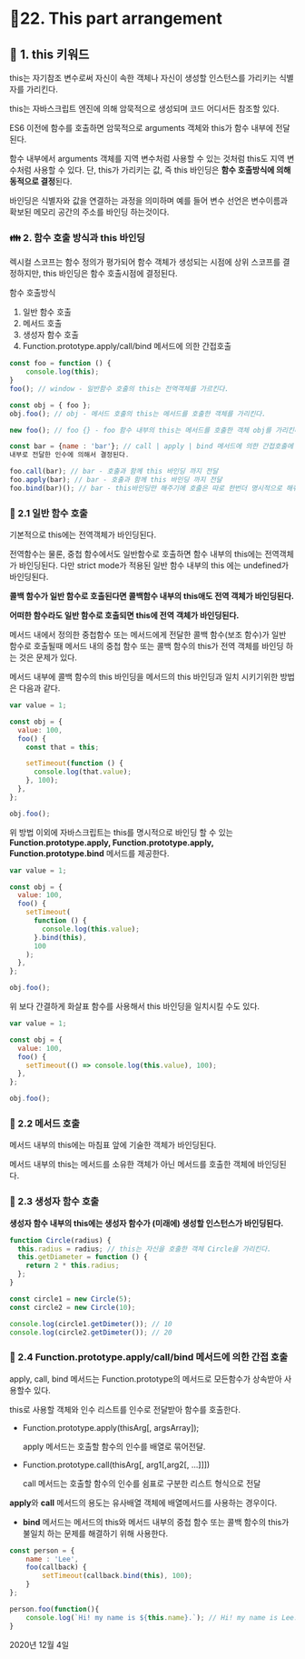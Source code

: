 # 🎈22. This part arrangement

## 🔎 1. this 키워드

this는 자기참조 변수로써 자신이 속한 객체나 자신이 생성할 인스턴스를 가리키는 식별자를 가리킨다.

this는 자바스크립트 엔진에 의해 암묵적으로 생성되며 코드 어디서든 참조할 있다.

ES6 이전에 함수를 호출하면 암묵적으로 arguments 객체와 this가 함수 내부에 전달된다.

함수 내부에서 arguments 객체를 지역 변수처럼 사용할 수 있는 것처럼 this도 지역 변수처럼 사용할 수 있다. 단, this가 가리키는 값, 즉 this 바인딩은 **함수 호출방식에 의해 동적으로 결정**된다.

바인딩은 식별자와 값을 연결하는 과정을 의미하며 예를 들어 변수 선언은 변수이름과 확보된 메모리 공간의 주소를 바인딩 하는것이다.

### 👪 2. 함수 호출 방식과 this 바인딩

렉시컬 스코프는 함수 정의가 평가되어 함수 객체가 생성되는 시점에 상위 스코프를 결정하지만, this 바인딩은 함수 호출시점에 결정된다.

함수 호출방식

1. 일반 함수 호출
2. 메서드 호출
3. 생성자 함수 호출
4. Function.prototype.apply/call/bind 메서드에 의한 간접호출

```javascript
const foo = function () {
	console.log(this);
}
foo(); // window - 일반함수 호출의 this는 전역객체를 가르킨다.

const obj = { foo };
obj.foo(); // obj - 메서드 호출의 this는 메서드를 호출한 객체를 가리킨다.

new foo(); // foo {} - foo 함수 내부의 this는 메서드를 호출한 객체 obj를 가리킨다.

const bar = {name : 'bar'}; // call | apply | bind 메서드에 의한 간접호출에 this는
내부로 전달한 인수에 의해서 결정된다.

foo.call(bar); // bar - 호출과 함께 this 바인딩 까지 전달
foo.apply(bar); // bar - 호출과 함께 this 바인딩 까지 전달
foo.bind(bar)(); // bar - this바인딩만 해주기에 호출은 따로 한번더 명시적으로 해줘야함
```

### 🎨 2.1 일반 함수 호출

기본적으로 this에는 전역객체가 바인딩된다.

전역함수는 물론, 중첩 함수에서도 일반함수로 호출하면 함수 내부의 this에는 전역객체가 바인딩된다. 다만 strict mode가 적용된 일반 함수 내부의 this 에는 undefined가 바인딩된다.

**콜백 함수가 일반 함수로 호출된다면 콜백함수 내부의 this애도 전역 객체가 바인딩된다.**

**어떠한 함수라도 일반 함수로 호출되면 this에 전역 객체가 바인딩된다.**

메서드 내에서 정의한 중첩함수 또는 메서드에게 전달한 콜백 함수(보조 함수)가 일반 함수로 호출될때 메서드 내의 중첩 함수 또는 콜백 함수의 this가 전역 객체를 바인딩 하는 것은 문제가 있다.

메서드 내부에 콜백 함수의 this 바인딩을 메서드의 this 바인딩과 일치 시키기위한 방법은 다음과 같다.

```javascript
var value = 1;

const obj = {
  value: 100,
  foo() {
    const that = this;

    setTimeout(function () {
      console.log(that.value);
    }, 100);
  },
};

obj.foo();
```

위 방법 이외에 자바스크립트는 this를 명시적으로 바인딩 할 수 있는 **Function.prototype.apply, Function.prototype.apply, Function.prototype.bind** 메서드를 제공한다.

```javascript
var value = 1;

const obj = {
  value: 100,
  foo() {
    setTimeout(
      function () {
        console.log(this.value);
      }.bind(this),
      100
    );
  },
};

obj.foo();
```

위 보다 간결하게 화살표 함수를 사용해서 this 바인딩을 일치시킬 수도 있다.

```javascript
var value = 1;

const obj = {
  value: 100,
  foo() {
    setTimeout(() => console.log(this.value), 100);
  },
};

obj.foo();
```

### 👞 2.2 메서드 호출

메서드 내부의 this에는 마침표 앞에 기술한 객체가 바인딩된다.

메서드 내부의 this는 메서드를 소유한 객체가 아닌 메서드를 호출한 객체에 바인딩된다.

### 👟 2.3 생성자 함수 호출

**생성자 함수 내부의 this에는 생성자 함수가 (미래에) 생성할 인스턴스가 바인딩된다.**

```javascript
function Circle(radius) {
  this.radius = radius; // this는 자신을 호출한 객체 Circle을 가리킨다.
  this.getDiameter = function () {
    return 2 * this.radius;
  };
}

const circle1 = new Circle(5);
const circle2 = new Circle(10);

console.log(circle1.getDimeter()); // 10
console.log(circle2.getDimeter()); // 20
```

### 🥾 2.4 Function.prototype.apply/call/bind 메서드에 의한 간접 호출

apply, call, bind 메서드는 Function.prototype의 메서드로 모든함수가 상속받아 사용할수 있다.

this로 사용할 객체와 인수 리스트를 인수로 전달받아 함수를 호출한다.

- Function.prototype.apply(thisArg[, argsArray]);

  apply 메서드는 호출할 함수의 인수를 배열로 묶어전달.

- Function.prototype.call(thisArg[, arg1[,arg2[, ...]]])

  call 메서드는 호출할 함수의 인수를 쉼표로 구분한 리스트 형식으로 전달

**apply**와 **call** 메서드의 용도는 유사배열 객체에 배열메서드를 사용하는 경우이다.

- **bind** 메서드는 메서드의 this와 메서드 내부의 중첩 함수 또는 콜백 함수의 this가 불일치 하는 문제를 해결하기 위해 사용한다.

```javascript
const person = {
	name : 'Lee',
	foo(callback) {
		setTimeout(callback.bind(this), 100);
	}
};

person.foo(function(){
	console.log(`Hi! my name is ${this.name}.`); // Hi! my name is Lee.
}
```

2020년 12월 4일
